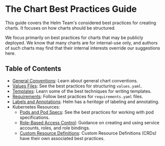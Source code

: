 # The Chart Best Practices Guide

This guide covers the Helm Team's considered best practices for creating charts. It focuses on how charts should be structured.

We focus primarily on best practices for charts that may be publicly deployed. We know that many charts are for internal-use only, and authors of such charts may find that their internal interests override our suggestions here.

## Table of Contents

* [General Conventions](conventions.md): Learn about general chart conventions.
* [Values Files](values.md): See the best practices for structuring `values.yaml`.
* [Templates](templates.md): Learn some of the best techniques for writing templates.
* [Requirements](requirements.md): Follow best practices for `requirements.yaml` files.
* [Labels and Annotations](labels.md): Helm has a _heritage_ of labeling and annotating.
* Kubernetes Resources:
  * [Pods and Pod Specs](pods.md): See the best practices for working with pod specifications.
  * [Role-Based Access Control](rbac.md): Guidance on creating and using service accounts, roles, and role bindings.
  * [Custom Resource Definitions](custom_resource_definitions.md): Custom Resource Definitions \(CRDs\) have their own associated best practices.

